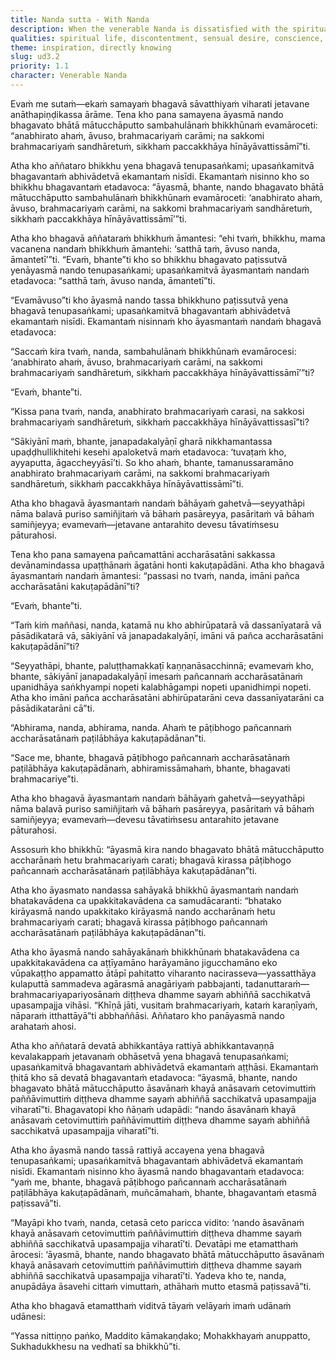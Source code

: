```yaml
---
title: Nanda sutta - With Nanda
description: When the venerable Nanda is dissatisfied with the spiritual life due to thoughts of a beautiful woman, the Buddha takes him to the realm of the gods and shows him celestial nymphs far more beautiful. Tempted, Nanda consents to remain, but is soon mocked by his companions as a “wage labourer” and a “bought man.” Stung by shame, he turns to earnest practice, and before long realizes the perfection of the spiritual life.
qualities: spiritual life, discontentment, sensual desire, conscience, perturbation, diligence, continuous effort, rousing of energy, direct knowledge, liberation, delusion, free from attachment
theme: inspiration, directly knowing
slug: ud3.2
priority: 1.1
character: Venerable Nanda
---
```


Evaṁ me sutaṁ—ekaṁ samayaṁ bhagavā sāvatthiyaṁ viharati jetavane anāthapiṇḍikassa ārāme. Tena kho pana samayena āyasmā nando bhagavato bhātā mātucchāputto sambahulānaṁ bhikkhūnaṁ evamāroceti: “anabhirato ahaṁ, āvuso, brahmacariyaṁ carāmi; na sakkomi brahmacariyaṁ sandhāretuṁ, sikkhaṁ paccakkhāya hīnāyāvattissāmī”ti.

Atha kho aññataro bhikkhu yena bhagavā tenupasaṅkami; upasaṅkamitvā bhagavantaṁ abhivādetvā ekamantaṁ nisīdi. Ekamantaṁ nisinno kho so bhikkhu bhagavantaṁ etadavoca: “āyasmā, bhante, nando bhagavato bhātā mātucchāputto sambahulānaṁ bhikkhūnaṁ evamāroceti: ‘anabhirato ahaṁ, āvuso, brahmacariyaṁ carāmi, na sakkomi brahmacariyaṁ sandhāretuṁ, sikkhaṁ paccakkhāya hīnāyāvattissāmī’”ti.

Atha kho bhagavā aññataraṁ bhikkhuṁ āmantesi: “ehi tvaṁ, bhikkhu, mama vacanena nandaṁ bhikkhuṁ āmantehi: ‘satthā taṁ, āvuso nanda, āmantetī’”ti. “Evaṁ, bhante”ti kho so bhikkhu bhagavato paṭissutvā yenāyasmā nando tenupasaṅkami; upasaṅkamitvā āyasmantaṁ nandaṁ etadavoca: “satthā taṁ, āvuso nanda, āmantetī”ti.

“Evamāvuso”ti kho āyasmā nando tassa bhikkhuno paṭissutvā yena bhagavā tenupasaṅkami; upasaṅkamitvā bhagavantaṁ abhivādetvā ekamantaṁ nisīdi. Ekamantaṁ nisinnaṁ kho āyasmantaṁ nandaṁ bhagavā etadavoca:

“Saccaṁ kira tvaṁ, nanda, sambahulānaṁ bhikkhūnaṁ evamārocesi: ‘anabhirato ahaṁ, āvuso, brahmacariyaṁ carāmi, na sakkomi brahmacariyaṁ sandhāretuṁ, sikkhaṁ paccakkhāya hīnāyāvattissāmī’”ti?

“Evaṁ, bhante”ti.

“Kissa pana tvaṁ, nanda, anabhirato brahmacariyaṁ carasi, na sakkosi brahmacariyaṁ sandhāretuṁ, sikkhaṁ paccakkhāya hīnāyāvattissasī”ti?

“Sākiyānī maṁ, bhante, janapadakalyāṇī gharā nikkhamantassa upaḍḍhullikhitehi kesehi apaloketvā maṁ etadavoca: ‘tuvaṭaṁ kho, ayyaputta, āgaccheyyāsī’ti. So kho ahaṁ, bhante, tamanussaramāno anabhirato brahmacariyaṁ carāmi, na sakkomi brahmacariyaṁ sandhāretuṁ, sikkhaṁ paccakkhāya hīnāyāvattissāmī”ti.

Atha kho bhagavā āyasmantaṁ nandaṁ bāhāyaṁ gahetvā—seyyathāpi nāma balavā puriso samiñjitaṁ vā bāhaṁ pasāreyya, pasāritaṁ vā bāhaṁ samiñjeyya; evamevaṁ—jetavane antarahito devesu tāvatiṁsesu pāturahosi.

Tena kho pana samayena pañcamattāni accharāsatāni sakkassa devānamindassa upaṭṭhānaṁ āgatāni honti kakuṭapādāni. Atha kho bhagavā āyasmantaṁ nandaṁ āmantesi: “passasi no tvaṁ, nanda, imāni pañca accharāsatāni kakuṭapādānī”ti?

“Evaṁ, bhante”ti.

“Taṁ kiṁ maññasi, nanda, katamā nu kho abhirūpatarā vā dassanīyatarā vā pāsādikatarā vā, sākiyānī vā janapadakalyāṇī, imāni vā pañca accharāsatāni kakuṭapādānī”ti?

“Seyyathāpi, bhante, paluṭṭhamakkaṭī kaṇṇanāsacchinnā; evamevaṁ kho, bhante, sākiyānī janapadakalyāṇī imesaṁ pañcannaṁ accharāsatānaṁ upanidhāya saṅkhyampi nopeti kalabhāgampi nopeti upanidhimpi nopeti. Atha kho imāni pañca accharāsatāni abhirūpatarāni ceva dassanīyatarāni ca pāsādikatarāni cā”ti.

“Abhirama, nanda, abhirama, nanda. Ahaṁ te pāṭibhogo pañcannaṁ accharāsatānaṁ paṭilābhāya kakuṭapādānan”ti.

“Sace me, bhante, bhagavā pāṭibhogo pañcannaṁ accharāsatānaṁ paṭilābhāya kakuṭapādānaṁ, abhiramissāmahaṁ, bhante, bhagavati brahmacariye”ti.

Atha kho bhagavā āyasmantaṁ nandaṁ bāhāyaṁ gahetvā—seyyathāpi nāma balavā puriso samiñjitaṁ vā bāhaṁ pasāreyya, pasāritaṁ vā bāhaṁ samiñjeyya; evamevaṁ—devesu tāvatiṁsesu antarahito jetavane pāturahosi.

Assosuṁ kho bhikkhū: “āyasmā kira nando bhagavato bhātā mātucchāputto accharānaṁ hetu brahmacariyaṁ carati; bhagavā kirassa pāṭibhogo pañcannaṁ accharāsatānaṁ paṭilābhāya kakuṭapādānan”ti.

Atha kho āyasmato nandassa sahāyakā bhikkhū āyasmantaṁ nandaṁ bhatakavādena ca upakkitakavādena ca samudācaranti: “bhatako kirāyasmā nando upakkitako kirāyasmā nando accharānaṁ hetu brahmacariyaṁ carati; bhagavā kirassa pāṭibhogo pañcannaṁ accharāsatānaṁ paṭilābhāya kakuṭapādānan”ti.

Atha kho āyasmā nando sahāyakānaṁ bhikkhūnaṁ bhatakavādena ca upakkitakavādena ca aṭṭīyamāno harāyamāno jigucchamāno eko vūpakaṭṭho appamatto ātāpī pahitatto viharanto nacirasseva—yassatthāya kulaputtā sammadeva agārasmā anagāriyaṁ pabbajanti, tadanuttaraṁ—brahmacariyapariyosānaṁ diṭṭheva dhamme sayaṁ abhiññā sacchikatvā upasampajja vihāsi. “Khīṇā jāti, vusitaṁ brahmacariyaṁ, kataṁ karaṇīyaṁ, nāparaṁ itthattāyā”ti abbhaññāsi. Aññataro kho panāyasmā nando arahataṁ ahosi.

Atha kho aññatarā devatā abhikkantāya rattiyā abhikkantavaṇṇā kevalakappaṁ jetavanaṁ obhāsetvā yena bhagavā tenupasaṅkami; upasaṅkamitvā bhagavantaṁ abhivādetvā ekamantaṁ aṭṭhāsi. Ekamantaṁ ṭhitā kho sā devatā bhagavantaṁ etadavoca: “āyasmā, bhante, nando bhagavato bhātā mātucchāputto āsavānaṁ khayā anāsavaṁ cetovimuttiṁ paññāvimuttiṁ diṭṭheva dhamme sayaṁ abhiññā sacchikatvā upasampajja viharatī”ti. Bhagavatopi kho ñāṇaṁ udapādi: “nando āsavānaṁ khayā anāsavaṁ cetovimuttiṁ paññāvimuttiṁ diṭṭheva dhamme sayaṁ abhiññā sacchikatvā upasampajja viharatī”ti.

Atha kho āyasmā nando tassā rattiyā accayena yena bhagavā tenupasaṅkami; upasaṅkamitvā bhagavantaṁ abhivādetvā ekamantaṁ nisīdi. Ekamantaṁ nisinno kho āyasmā nando bhagavantaṁ etadavoca: “yaṁ me, bhante, bhagavā pāṭibhogo pañcannaṁ accharāsatānaṁ paṭilābhāya kakuṭapādānaṁ, muñcāmahaṁ, bhante, bhagavantaṁ etasmā paṭissavā”ti.

“Mayāpi kho tvaṁ, nanda, cetasā ceto paricca vidito: ‘nando āsavānaṁ khayā anāsavaṁ cetovimuttiṁ paññāvimuttiṁ diṭṭheva dhamme sayaṁ abhiññā sacchikatvā upasampajja viharatī’ti. Devatāpi me etamatthaṁ ārocesi: ‘āyasmā, bhante, nando bhagavato bhātā mātucchāputto āsavānaṁ khayā anāsavaṁ cetovimuttiṁ paññāvimuttiṁ diṭṭheva dhamme sayaṁ abhiññā sacchikatvā upasampajja viharatī’ti. Yadeva kho te, nanda, anupādāya āsavehi cittaṁ vimuttaṁ, athāhaṁ mutto etasmā paṭissavā”ti.

Atha kho bhagavā etamatthaṁ viditvā tāyaṁ velāyaṁ imaṁ udānaṁ udānesi:

“Yassa nittiṇṇo paṅko,
Maddito kāmakaṇḍako;
Mohakkhayaṁ anuppatto,
Sukhadukkhesu na vedhatī sa bhikkhū”ti.
